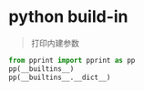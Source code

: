# python build-in

> 打印内建参数

``` python
from pprint import pprint as pp
pp(__builtins__)
pp(__builtins__.__dict__)
```
